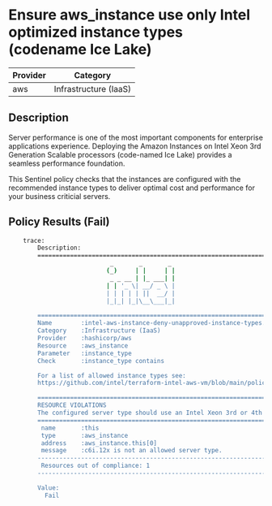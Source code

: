 # Ensure aws_instance use only Intel optimized instance types (codename Ice Lake)

| Provider            | Category                 |
|---------------------|--------------------------|
| aws                 | Infrastructure (IaaS)    |

## Description

Server performance is one of the most important components for enterprise applications experience. Deploying the Amazon Instances on Intel Xeon 3rd Generation Scalable processors (code-named Ice Lake) provides a seamless performance foundation.

This Sentinel policy checks that the instances are configured with the recommended instance types to deliver optimal cost and performance for your business criticial servers.

## Policy Results (Fail)

```bash
    trace:
        Description:
        ========================================================================
                            _       _       _
                           (_)     | |     | |
                            _ _ __ | |_ ___| |
                           | | '_ \| __/ _ \ |
                           | | | | | ||  __/ |
                           |_|_| |_|\__\___|_|

        ========================================================================
        Name        :intel-aws-instance-deny-unapproved-instance-types.sentinel
        Category    :Infrastructure (IaaS)
        Provider    :hashicorp/aws
        Resource    :aws_instance
        Parameter   :instance_type
        Check       :instance_type contains

        For a list of allowed instance types see:
        https://github.com/intel/terraform-intel-aws-vm/blob/main/policies.md

        ========================================================================
        RESOURCE VIOLATIONS
        The configured server type should use an Intel Xeon 3rd or 4th Generation Scalable processor (code-named Ice Lake and Sapphire Rapids)
        ========================================================================
         name       :this
         type       :aws_instance
         address    :aws_instance.this[0]
         message    :c6i.12x is not an allowed server type.
        ------------------------------------------------------------------------
         Resources out of compliance: 1
        ------------------------------------------------------------------------

        Value:
          Fail
```
